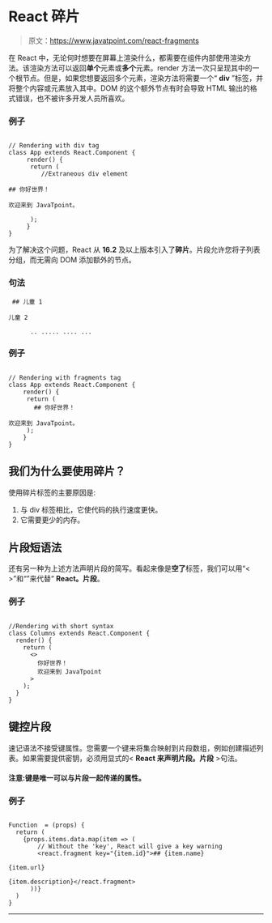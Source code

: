 # React 碎片

> 原文：<https://www.javatpoint.com/react-fragments>

在 React 中，无论何时想要在屏幕上渲染什么，都需要在组件内部使用渲染方法。该渲染方法可以返回**单个**元素或**多个**元素。render 方法一次只呈现其中的一个根节点。但是，如果您想要返回多个元素，渲染方法将需要一个“ **div** ”标签，并将整个内容或元素放入其中。DOM 的这个额外节点有时会导致 HTML 输出的格式错误，也不被许多开发人员所喜欢。

### 例子

```

// Rendering with div tag
class App extends React.Component { 
     render() {  
	  return ( 
	     //Extraneous div element 

## 你好世界！

欢迎来到 JavaTpoint。

	  ); 
     } 
}

```

为了解决这个问题，React 从 **16.2** 及以上版本引入了**碎片**。片段允许您将子列表分组，而无需向 DOM 添加额外的节点。

### 句法

```
 ## 儿童 1

儿童 2

      .. ..... .... ... 

```

### 例子

```

// Rendering with fragments tag
class App extends React.Component { 
    render() { 
	 return ( 
	   ## 你好世界！

欢迎来到 JavaTpoint。 
	 ); 
    } 
} 

```

## 我们为什么要使用碎片？

使用碎片标签的主要原因是:

1.  与 div 标签相比，它使代码的执行速度更快。
2.  它需要更少的内存。

## 片段短语法

还有另一种为上述方法声明片段的简写。看起来像是**空了**标签，我们可以用“< >”和“”来代替“ **React。片段**。

### 例子

```

//Rendering with short syntax 
class Columns extends React.Component { 
  render() { 
    return ( 
      <>  
        你好世界！ 
        欢迎来到 JavaTpoint 
      > 
    ); 
  } 
} 

```

## 键控片段

速记语法不接受键属性。您需要一个键来将集合映射到片段数组，例如创建描述列表。如果需要提供密钥，必须用显式的< **React 来声明片段。片段** >句法。

#### 注意:键是唯一可以与片段一起传递的属性。

### 例子

```

Function  = (props) {
  return (
    {props.items.data.map(item => (
        // Without the 'key', React will give a key warning
        <react.fragment key="{item.id}">## {item.name}

{item.url}

{item.description}</react.fragment> 
      ))} 
  )
}

```

* * *